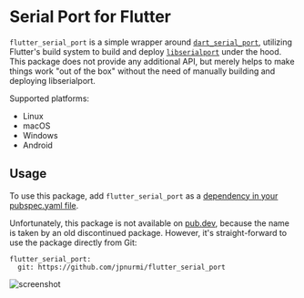 # Serial Port for Flutter

`flutter_serial_port` is a simple wrapper around [`dart_serial_port`](https://pub.dev/packages/dart_serial_port),
utilizing Flutter's build system to build and deploy [`libserialport`](https://sigrok.org/wiki/Libserialport)
under the hood. This package does not provide any additional API, but merely helps to make things work
"out of the box" without the need of manually building and deploying libserialport.

Supported platforms:
- Linux
- macOS
- Windows
- Android

## Usage

To use this package, add `flutter_serial_port` as a [dependency in your pubspec.yaml file](https://dart.dev/tools/pub/dependencies).

Unfortunately, this package is not available on [pub.dev](https://pub.dev), because the name
is taken by an old discontinued package. However, it's straight-forward to use the package
directly from Git:

```
flutter_serial_port:
  git: https://github.com/jpnurmi/flutter_serial_port
```

![screenshot](https://raw.githubusercontent.com/jpnurmi/flutter_serial_port/master/doc/images/flutter_serial_port.png)
